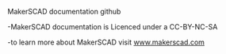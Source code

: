 MakerSCAD documentation github

-MakerSCAD documentation is Licenced under a CC-BY-NC-SA 

-to learn more about MakerSCAD visit www.makerscad.com

